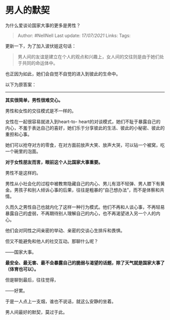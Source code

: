 # 男人的默契
为什么爱谈论国家大事的更多是男性？

> Author: #NellNell 
Last update: *17/07/2021* 
Links:
Tags:    
  

更新一下，为了加入波伏娃这句话：

> 男人间的友谊是建立在个人的观点和兴趣上，女人间的交往则是由于她们处于共同的命运体中。

也正因为如此，她们会自觉不自觉的进入到彼此的生命中。

以下为原答案：

---

**其实很简单，男性很难交心。**

男性和女性的交往模式是不一样的。

女性在一起很容易就进入到heart-to- heart的对谈模式，她们不耻于暴露自己的内心，不羞于表达自己的喜好，她们乐于分享彼此的生活、彼此的小秘密、彼此的重担和心事。

她们可以抢夺对方的零食，在对方面前放声大笑、放声大哭，可以钻一个被窝，吃一个碗里的泡面。

**对于女性朋友而言，眼前这个人比国家大事重要。**

男性不是这样的。

男性从小社会化的过程中被教育隐藏自己的内心、男儿有泪不轻弹、男人膝下有黄金。男孩子和别人倾诉心事的后果，往往是粗暴的“自己想办法”，而不是体察和共情。

久而久之男性自己也就内化了这样一种行为模式。他们不再和人谈心事，不再轻易暴露自己的虚弱，不再期待别人理解自己的内心，也不再渴望进入另一个人的内心。

他们会对同性之间亲密的举动、亲密的交谈心生排斥和畏惧。

但又不能避免和他人的社交互动。那聊什么呢？

——国家大事。

**最安全、最无害、最不会暴露自己的脆弱与渴望的话题，除了天气就是国家大事了（体育也可以）。**

但是聊到最后，往往觉得，

——好累。

于是一人点上一支烟，谁也不说话，就这么安静的坐着。

男人间最好的默契，莫过于此。